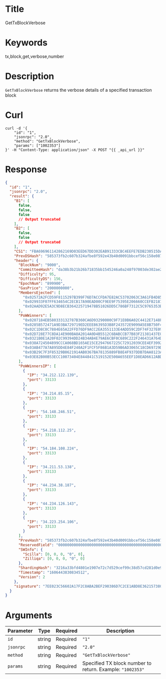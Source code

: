 # Title

GetTxBlockVerbose

# Keywords

tx,block,get,verbose,number

# Description

`GetTxBlockVerbose` returns the verbose details of a specified transaction block

# Curl

```shell
curl -d '{
    "id": "1",
    "jsonrpc": "2.0",
    "method": "GetTxBlockVerbose",
    "params": ["1002353"]
}' -H "Content-Type: application/json" -X POST "{{ _api_url }}"
```

# Response

```json
{
  "id": "1",
  "jsonrpc": "2.0",
  "result": {
    "B1": [
      false,
      false,
      false
      // Output truncated
    ],
    "B2": [
      false,
      false
      // Output truncated
    ],
    "CS1": "FBA696961142862169D03EED67DD302EAB91333CBC4EEFE7EDB230515DA31DC1B9746EEEE5E7C105685E22C483B1021867B3775D30215CA66D5D81543E9FE8B5",
    "PrevDSHash": "585373fb2c607b324afbe8f592e43b40d0091bbcef56c158e0879ced69648c8e",
    "header": {
      "BlockNum": "9000",
      "CommitteeHash": "da38b3b21b26b71835bb1545246a0a248f97003de302ae20d70aeaf854403029",
      "Difficulty": 95,
      "DifficultyDS": 156,
      "EpochNum": "899900",
      "GasPrice": "2000000000",
      "MembersEjected": [
        "0x02572A2FCD59F8115297B399F76D7ACCFDA7E82AC53702063C3A61FB4D85E0D0C1",
        "0x029933F07FF634654C2ECB17A90EAD00CF9EE9F75395E206660CCEFB21874ECEA1",
        "0x02AAD92E5A3C9D8ECB364225719478B51026DD5C786BF7312C5C9765353BC4C98B"
      ],
      "PoWWinners": [
        "0x0207184EB580333132787B360CA6D93290000C9F71E0B6A02C4412E7148FB1AF81",
        "0x0285B572471A9D3BA729719ED2EEE86395D3B8F243572E9099A5E8B750F46092A7",
        "0x02C1D8C0C7884E65A22FFD76DF9ACC2EA3551133E4ADD59C2DF74F327E09F709FF",
        "0x02D728E77C8DA14E900BA8A2014A0D4B5512C6BABCCB77B83F21381437E0038F44",
        "0x0321B0E1A20F02C99394DD24B34AB4E79AE6CBF0C689C222F246431A764D6B59DB",
        "0x038A724504899CCCA068BD165AE15CE2947667225C72912039CEE4EF3992334843",
        "0x03AB477A7A895DD4E84F240A2F1FCF5F86B1A3D59B6AD3065C18CD69729D089959",
        "0x03B29C7F3F85329B0621914AB0367BA78135889FB8E4F937DDB7DAA8123AD4DF3C",
        "0x03E82B00B53ECC10073404E844841C519152E500A655EEF1D8EAD6612ABDF5B552"
      ],
      "PoWWinnersIP": [
        {
          "IP": "34.212.122.139",
          "port": 33133
        },
        {
          "IP": "34.214.85.15",
          "port": 33133
        },
        {
          "IP": "54.148.246.51",
          "port": 33133
        },
        {
          "IP": "54.218.112.25",
          "port": 33133
        },
        {
          "IP": "54.184.108.224",
          "port": 33133
        },
        {
          "IP": "34.211.53.138",
          "port": 33133
        },
        {
          "IP": "44.234.38.187",
          "port": 33133
        },
        {
          "IP": "44.234.126.143",
          "port": 33133
        },
        {
          "IP": "34.223.254.106",
          "port": 33133
        }
      ],
      "PrevHash": "585373fb2c607b324afbe8f592e43b40d0091bbcef56c158e0879ced69648c8e",
      "ReservedField": "0000000000000000000000000000000000000000000000000000000000000000000000000000000000000000000000000000000000000000000000000000000000000000000000000000000000000000000000000000000000000000000000000000000000000000000000000000000000000000000000000000000000000000",
      "SWInfo": {
        "Scilla": [0, 0, 0, "0", 0],
        "Zilliqa": [0, 0, 0, "0", 0]
      },
      "ShardingHash": "3216a33bfd4801e1907e72c7d529cef99c38d57cd281d0e9d726639fd9882d25",
      "Timestamp": "1606443830834512",
      "Version": 2
    },
    "signature": "7EE023C56602A17F2C8ABA2BEF290386D7C2CE1ABD8E3621573802FA67B243DE60B3EBEE5C4CCFDB697C80127B99CB384DAFEB44F70CD7569F2816DB950877BB"
  }
}
```

# Arguments

| Parameter | Type   | Required | Description                                               |
| --------- | ------ | -------- | --------------------------------------------------------- |
| `id`      | string | Required | `"1"`                                                     |
| `jsonrpc` | string | Required | `"2.0"`                                                   |
| `method`  | string | Required | `"GetTxBlockVerbose"`                                     |
| `params`  | string | Required | Specified TX block number to return. Example: `"1002353"` |


